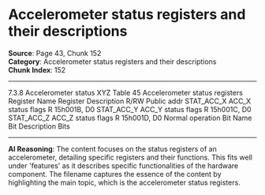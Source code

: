 # Accelerometer status registers and their descriptions

**Source**: Page 43, Chunk 152  
**Category**: Accelerometer status registers and their descriptions  
**Chunk Index**: 152

---

7.3.8 Accelerometer status XYZ
Table 45 Accelerometer status registers
Register Name Register Description R/RW Public addr
STAT_ACC_X ACC_X status flags R 15h001B, D0
STAT_ACC_Y ACC_Y status flags R 15h001C, D0
STAT_ACC_Z ACC_Z status flags R 15h001D, D0
Normal operation
Bit Name Bit Description Bits

---

**AI Reasoning**: The content focuses on the status registers of an accelerometer, detailing specific registers and their functions. This fits well under 'features' as it describes specific functionalities of the hardware component. The filename captures the essence of the content by highlighting the main topic, which is the accelerometer status registers.

